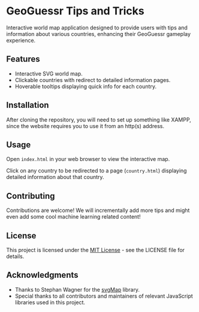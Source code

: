 # GeoGuessr Tips and Tricks

Interactive world map application designed to provide users with tips and information about various countries, enhancing their GeoGuessr gameplay experience.

## Features

- Interactive SVG world map.
- Clickable countries with redirect to detailed information pages.
- Hoverable tooltips displaying quick info for each country.

## Installation

After cloning the repository, you will need to set up something like XAMPP, since the website requires you to use it from an http(s) address.

## Usage

Open `index.html` in your web browser to view the interactive map.

Click on any country to be redirected to a page (`country.html`) displaying detailed information about that country.

## Contributing

Contributions are welcome! We will incrementally add more tips and might even add some cool machine learning related
content!

## License

This project is licensed under the [MIT License](LICENSE) - see the LICENSE file for details.

## Acknowledgments

- Thanks to Stephan Wagner for the [svgMap](https://github.com/StephanWagner/svgMap) library.
- Special thanks to all contributors and maintainers of relevant JavaScript libraries used in this project.
